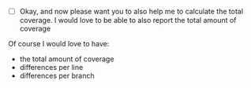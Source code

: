 - [ ] Okay, and now please want you to also help me to calculate the total coverage. I would love to be able to also report the total amount of coverage

Of course I would love to have:

- the total amount of coverage
- differences per line
- differences per branch
